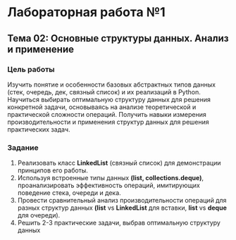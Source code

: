 # Лабораторная работа №1
## Тема 02: Основные структуры данных. Анализ и применение

### Цель работы
Изучить понятие и особенности базовых абстрактных типов данных (стек, очередь, дек, связный список) и их реализаций в Python. 
Научиться выбирать оптимальную структуру данных для решения конкретной задачи, основываясь на анализе теоретической и практической сложности операций. 
Получить навыки измерения производительности и применения структур данных для решения практических задач.


### Задание
1. Реализовать класс **LinkedList** (связный список) для демонстрации принципов его работы.
2. Используя встроенные типы данных **(list, collections.deque)**, проанализировать эффективность операций, имитирующих поведение стека, очереди и дека.
3. Провести сравнительный анализ производительности операций для разных структур данных **(list** vs **LinkedList** для вставки, **list** vs **deque** для очереди).
4. Решить 2-3 практические задачи, выбрав оптимальную структуру данных